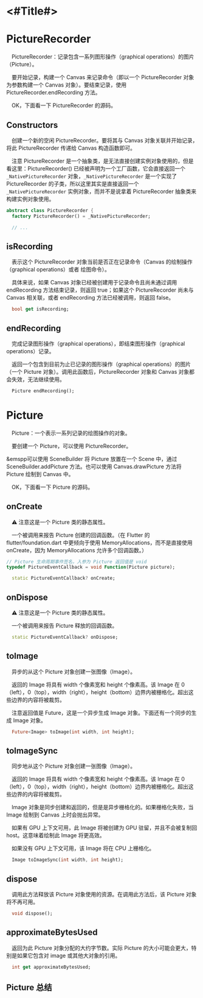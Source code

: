 #  <#Title#>

# PictureRecorder

&emsp;PictureRecorder：记录包含一系列图形操作（graphical operations）的图片（Picture）。

&emsp;要开始记录，构建一个 Canvas 来记录命令（即以一个 PictureRecorder 对象为参数构建一个 Canvas 对象）。要结束记录，使用 PictureRecorder.endRecording 方法。

&emsp;OK，下面看一下 PictureRecorder 的源码。

## Constructors

&emsp;创建一个新的空闲 PictureRecorder。要将其与 Canvas 对象关联并开始记录，将此 PictureRecorder 传递给 Canvas 构造函数即可。

&emsp;注意 PictureRecorder 是一个抽象类，是无法直接创建实例对象使用的，但是看这里：PictureRecorder() 已经被声明为一个工厂函数，它会直接返回一个 `_NativePictureRecorder` 对象，`_NativePictureRecorder` 是一个实现了 PictureRecorder 的子类，所以这里其实是直接返回一个 `_NativePictureRecorder` 实例对象，而并不是说拿着 PictureRecorder 抽象类来构建实例对象使用。

```dart
abstract class PictureRecorder {
  factory PictureRecorder() = _NativePictureRecorder;
  
  // ...
```

## isRecording

&emsp;表示这个 PictureRecorder 对象当前是否正在记录命令（Canvas 的绘制操作（graphical operations）或者 绘图命令）。

&emsp;具体来说，如果 Canvas 对象已经被创建用于记录命令且尚未通过调用 endRecording 方法结束记录，则返回 true；如果这个 PictureRecorder 尚未与 Canvas 相关联，或者 endRecording 方法已经被调用，则返回 false。

```dart
  bool get isRecording;
```

## endRecording

&emsp;完成记录图形操作（graphical operations），即结束图形操作（graphical operations）记录。

&emsp;返回一个包含到目前为止已记录的图形操作（graphical operations）的图片（一个 Picture 对象）。调用此函数后，PictureRecorder 对象和 Canvas 对象都会失效，无法继续使用。

```dart
  Picture endRecording();
```

# Picture

&emsp;Picture：一个表示一系列记录的绘图操作的对象。

&emsp;要创建一个 Picture，可以使用 PictureRecorder。

&emspp可以使用 SceneBuilder 将 Picture 放置在一个 Scene 中，通过 SceneBuilder.addPicture 方法。也可以使用 Canvas.drawPicture 方法将 Picture 绘制到 Canvas 中。

&emsp;OK，下面看一下 Picture 的源码。

## onCreate

&emsp;⚠️ 注意这是一个 Picture 类的静态属性。

&emsp;一个被调用来报告 Picture 创建的回调函数。（在 Flutter 的 flutter/foundation.dart 中更倾向于使用 MemoryAllocations，而不是直接使用 onCreate，因为 MemoryAllocations 允许多个回调函数。）

```dart
// Picture 生命周期事件签名，入参为 Picture 返回值是 void
typedef PictureEventCallback = void Function(Picture picture);
```

```dart
  static PictureEventCallback? onCreate;
```

## onDispose

&emsp;⚠️ 注意这是一个 Picture 类的静态属性。

&emsp;一个被调用来报告 Picture 释放的回调函数。

```dart
  static PictureEventCallback? onDispose;
```

## toImage

&emsp;异步的从这个 Picture 对象创建一张图像（Image）。

&emsp;返回的 Image 将具有 width 个像素宽和 height 个像素高。该 Image 在 0（left），0（top），width（right），height（bottom）边界内被栅格化。超出这些边界的内容将被裁剪。

&emsp;注意返回值是 Future，这是一个异步生成 Image 对象。下面还有一个同步的生成 Image 对象。

```dart
  Future<Image> toImage(int width, int height);
```

## toImageSync

&emsp;同步地从这个 Picture 对象创建一张图像（Image）。

&emsp;返回的 Image 将具有 width 个像素宽和 height 个像素高。该 Image 在 0（left），0（top），width（right），height（bottom）边界内被栅格化。超出这些边界的内容将被裁剪。

&emsp;Image 对象是同步创建和返回的，但是是异步栅格化的。如果栅格化失败，当 Image 绘制到 Canvas 上时会抛出异常。

&emsp;如果有 GPU 上下文可用，此 Image 将被创建为 GPU 驻留，并且不会被复制回 host。这意味着绘制此 Image 将更高效。

&emsp;如果没有 GPU 上下文可用，该 Image 将在 CPU 上栅格化。

```dart
  Image toImageSync(int width, int height);
```

## dispose

&emsp;调用此方法释放该 Picture 对象使用的资源。在调用此方法后，该 Picture 对象将不再可用。

```dart
  void dispose();
```

## approximateBytesUsed

&emsp;返回为此 Picture 对象分配的大约字节数。实际 Picture 的大小可能会更大，特别是如果它包含对 image 或其他大对象的引用。

```dart
  int get approximateBytesUsed;
```

## Picture 总结

&emsp;
